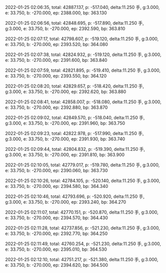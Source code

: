 2022-01-25 02:06:35, total: 42887.137, p: -517.040, delta:11.250 手, g:3.000, e: 33.750, b: -270.000, ep: 2388.000, bp: 363.130

2022-01-25 02:06:56, total: 42848.695, p: -517.890, delta:11.250 手, g:3.000, e: 33.750, b: -270.000, ep: 2392.590, bp: 363.810

2022-01-25 02:07:17, total: 42798.607, p: -519.120, delta:11.250 手, g:3.000, e: 33.750, b: -270.000, ep: 2393.520, bp: 364.080

2022-01-25 02:07:38, total: 42824.932, p: -519.120, delta:11.250 手, g:3.000, e: 33.750, b: -270.000, ep: 2391.600, bp: 363.840

2022-01-25 02:07:59, total: 42821.895, p: -519.410, delta:11.250 手, g:3.000, e: 33.750, b: -270.000, ep: 2393.550, bp: 364.120

2022-01-25 02:08:20, total: 42829.657, p: -518.420, delta:11.250 手, g:3.000, e: 33.750, b: -270.000, ep: 2392.620, bp: 363.880

2022-01-25 02:08:41, total: 42858.007, p: -518.080, delta:11.250 手, g:3.000, e: 33.750, b: -270.000, ep: 2392.880, bp: 363.870

2022-01-25 02:09:02, total: 42849.570, p: -518.040, delta:11.250 手, g:3.000, e: 33.750, b: -270.000, ep: 2391.960, bp: 363.750

2022-01-25 02:09:23, total: 42822.978, p: -517.990, delta:11.250 手, g:3.000, e: 33.750, b: -270.000, ep: 2391.930, bp: 363.740

2022-01-25 02:09:44, total: 42804.832, p: -519.390, delta:11.250 手, g:3.000, e: 33.750, b: -270.000, ep: 2391.810, bp: 363.900

2022-01-25 02:10:05, total: 42779.017, p: -519.780, delta:11.250 手, g:3.000, e: 33.750, b: -270.000, ep: 2390.060, bp: 363.730

2022-01-25 02:10:26, total: 42784.105, p: -520.140, delta:11.250 手, g:3.000, e: 33.750, b: -270.000, ep: 2394.580, bp: 364.340

2022-01-25 02:10:46, total: 42793.696, p: -520.920, delta:11.250 手, g:3.000, e: 33.750, b: -270.000, ep: 2393.240, bp: 364.270

2022-01-25 02:11:07, total: 42770.151, p: -520.870, delta:11.250 手, g:3.000, e: 33.750, b: -270.000, ep: 2394.570, bp: 364.430

2022-01-25 02:11:28, total: 42737.856, p: -521.230, delta:11.250 手, g:3.000, e: 33.750, b: -270.000, ep: 2392.770, bp: 364.250

2022-01-25 02:11:49, total: 42760.254, p: -521.230, delta:11.250 手, g:3.000, e: 33.750, b: -270.000, ep: 2395.010, bp: 364.530

2022-01-25 02:12:10, total: 42751.217, p: -521.380, delta:11.250 手, g:3.000, e: 33.750, b: -270.000, ep: 2394.620, bp: 364.500